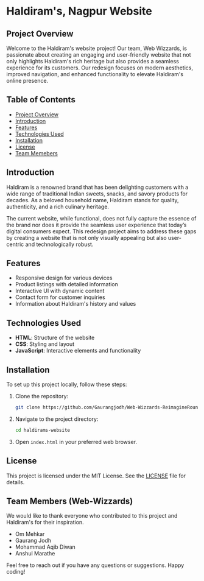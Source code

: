 # Haldiram's, Nagpur Website

## Project Overview

Welcome to the Haldiram's website project! Our team, Web Wizzards, is passionate about creating an engaging and user-friendly website that not only highlights Haldiram's rich heritage but also provides a seamless experience for its customers. Our redesign focuses on modern aesthetics, improved navigation, and enhanced functionality to elevate Haldiram's online presence.

## Table of Contents

- [Project Overview](#project-overview)
- [Introduction](#introduction)
- [Features](#features)
- [Technologies Used](#technologies-used)
- [Installation](#installation)
- [License](#license)
- [Team Memebers](#team-members)

## Introduction
Haldiram is a renowned brand that has been delighting customers with a wide range of traditional Indian sweets, snacks, and savory products for decades. As a beloved household name, Haldiram stands for quality, authenticity, and a rich culinary heritage.

The current website, while functional, does not fully capture the essence of the brand nor does it provide the seamless user experience that today’s digital consumers expect. This redesign project aims to address these gaps by creating a website that is not only visually appealing but also user-centric and technologically robust.

## Features

- Responsive design for various devices
- Product listings with detailed information
- Interactive UI with dynamic content
- Contact form for customer inquiries
- Information about Haldiram's history and values

## Technologies Used

- **HTML**: Structure of the website
- **CSS**: Styling and layout
- **JavaScript**: Interactive elements and functionality

## Installation

To set up this project locally, follow these steps:

1. Clone the repository:
    ```sh
    git clone https://github.com/Gaurangjodh/Web-Wizzards-ReimagineRound1/.git
    ```
2. Navigate to the project directory:
    ```sh
    cd haldirams-website
    ```
3. Open `index.html` in your preferred web browser.


## License

This project is licensed under the MIT License. See the [LICENSE](LICENSE) file for details.

## Team Members (Web-Wizzards)

We would like to thank everyone who contributed to this project and Haldiram's for their inspiration.
- Om Mehkar
- Gaurang Jodh
- Mohammad Aqib Diwan
- Anshul Marathe

Feel free to reach out if you have any questions or suggestions. Happy coding!
